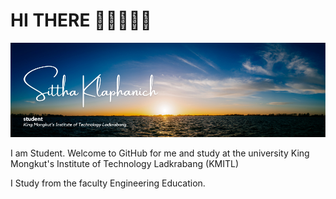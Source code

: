 # HI THERE 👋🏻👨🏻‍💻

![Alt text](./Images/1.png)

I am Student. Welcome to GitHub for me and study at the university King Mongkut's Institute of Technology Ladkrabang (KMITL)

I Study from the faculty Engineering Education.



